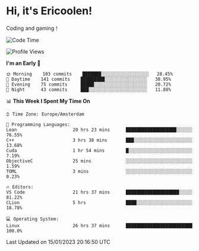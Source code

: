 # Hi, it's Ericoolen!
Coding and gaming！

<!--START_SECTION:waka-->
![Code Time](http://img.shields.io/badge/Code%20Time-622%20hrs%2029%20mins-blue)

![Profile Views](http://img.shields.io/badge/Profile%20Views-0-blue)

**I'm an Early 🐤** 

```text
🌞 Morning    103 commits    ███████░░░░░░░░░░░░░░░░░░   28.45% 
🌆 Daytime    141 commits    █████████░░░░░░░░░░░░░░░░   38.95% 
🌃 Evening    75 commits     █████░░░░░░░░░░░░░░░░░░░░   20.72% 
🌙 Night      43 commits     ███░░░░░░░░░░░░░░░░░░░░░░   11.88%

```


📊 **This Week I Spent My Time On** 

```text
⌚︎ Time Zone: Europe/Amsterdam

💬 Programming Languages: 
Lean                     20 hrs 23 mins      ███████████████████░░░░░░   76.55% 
C++                      3 hrs 38 mins       ███░░░░░░░░░░░░░░░░░░░░░░   13.68% 
Cuda                     1 hr 54 mins        █░░░░░░░░░░░░░░░░░░░░░░░░   7.19% 
ObjectiveC               25 mins             ░░░░░░░░░░░░░░░░░░░░░░░░░   1.59% 
TOML                     3 mins              ░░░░░░░░░░░░░░░░░░░░░░░░░   0.23%

🔥 Editors: 
VS Code                  21 hrs 37 mins      ████████████████████░░░░░   81.22% 
CLion                    5 hrs               ████░░░░░░░░░░░░░░░░░░░░░   18.78%

💻 Operating System: 
Linux                    26 hrs 37 mins      █████████████████████████   100.0%

```


 Last Updated on 15/01/2023 20:16:50 UTC
<!--END_SECTION:waka-->

